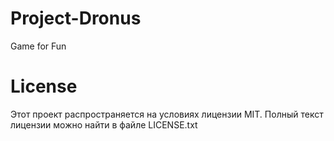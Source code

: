 # Project-Dronus
Game for Fun

# License

Этот проект распространяется на условиях лицензии MIT.
Полный текст лицензии можно найти в файле LICENSE.txt
